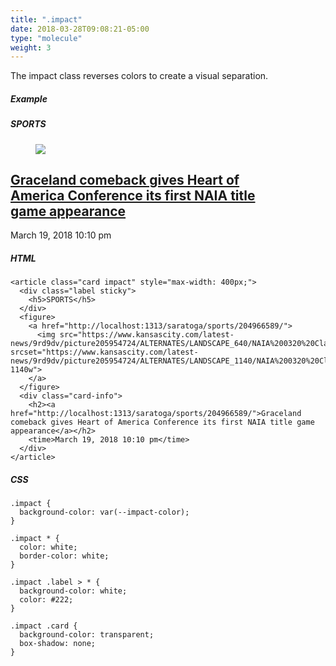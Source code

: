 ```yaml
---
title: ".impact"
date: 2018-03-28T09:08:21-05:00
type: "molecule"
weight: 3
---
```


The impact class reverses colors to create a visual separation.

##### Example
<article class="card impact" style="max-width: 400px;">
  <div class="label sticky">
    <h5>SPORTS</h5>
  </div>
  <figure>
    <a href="http://localhost:1313/saratoga/sports/204966589/">
      <img src="https://www.kansascity.com/latest-news/9rd9dv/picture205954724/ALTERNATES/LANDSCAPE_640/NAIA%200320%20Clark%20RW" srcset="https://www.kansascity.com/latest-news/9rd9dv/picture205954724/ALTERNATES/LANDSCAPE_1140/NAIA%200320%20Clark%20RW 1140w"> 
    </a>
  </figure>
  <div class="card-info">
    <h2><a href="http://localhost:1313/saratoga/sports/204966589/">Graceland comeback gives Heart of America Conference its first NAIA title game appearance</a></h2>
    <time>March 19, 2018 10:10 pm</time>
  </div>
</article>

##### HTML
```
<article class="card impact" style="max-width: 400px;">
  <div class="label sticky">
    <h5>SPORTS</h5>
  </div>
  <figure>
    <a href="http://localhost:1313/saratoga/sports/204966589/">
      <img src="https://www.kansascity.com/latest-news/9rd9dv/picture205954724/ALTERNATES/LANDSCAPE_640/NAIA%200320%20Clark%20RW" srcset="https://www.kansascity.com/latest-news/9rd9dv/picture205954724/ALTERNATES/LANDSCAPE_1140/NAIA%200320%20Clark%20RW 1140w"> 
    </a>
  </figure>
  <div class="card-info">
    <h2><a href="http://localhost:1313/saratoga/sports/204966589/">Graceland comeback gives Heart of America Conference its first NAIA title game appearance</a></h2>
    <time>March 19, 2018 10:10 pm</time>
  </div>
</article>
```

##### CSS
```
.impact {
  background-color: var(--impact-color);
}

.impact * {
  color: white;
  border-color: white;
}

.impact .label > * {
  background-color: white;
  color: #222;
}

.impact .card {
  background-color: transparent;
  box-shadow: none;
}
```
